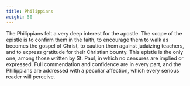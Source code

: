 ```yaml
---
title: Philippians
weight: 50
---
```


The Philippians felt a very deep interest for the apostle. The scope of the epistle is to confirm them in the faith, to encourage them to walk as becomes the gospel of Christ, to caution them against judaizing teachers, and to express gratitude for their Christian bounty. This epistle is the only one, among those written by St. Paul, in which no censures are implied or expressed. Full commendation and confidence are in every part, and the Philippians are addressed with a peculiar affection, which every serious reader will perceive.
